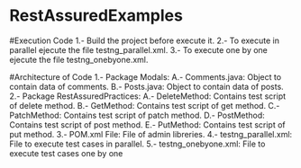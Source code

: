 # RestAssuredExamples

#Execution Code
1.- Build the project before execute it.
2.- To execute in parallel ejecute the file testng_parallel.xml.
3.- To execute one by one ejecute the file testng_onebyone.xml.

#Architecture of Code
1.- Package Modals:
    A.- Comments.java: Object to contain data of comments.
    B.- Posts.java: Object to contain data of posts.
2.- Package RestAssuredPractices:
    A.- DeleteMethod: Contains test script of delete method.
    B.- GetMethod: Contains test script of get method.
    C.- PatchMethod: Contains test script of patch method.
    D.- PostMethod: Contains test script of post method.
    E.- PutMethod: Contains test script of put method.
3.- POM.xml File: File of admin libreries.
4.- testng_parallel.xml: File to execute test cases in parallel.
5.- testng_onebyone.xml: File to execute test cases one by one
